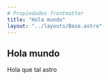 ```yaml
---
# Propiedades frontmatter
title: "Hola mundo"
layout: "../layouts/Base.astro"
---
```


## Hola mundo

Hola que tal astro
